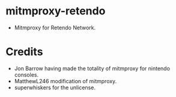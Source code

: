 # mitmproxy-retendo
- Mitmproxy for Retendo Network.

# Credits
- Jon Barrow having made the totality of mitmproxy for nintendo consoles.
- MatthewL246 modification of mitmproxy.
- superwhiskers for the unlicense.
